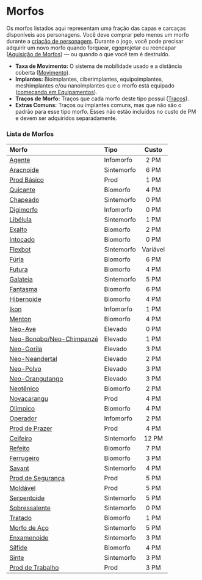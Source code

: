 # Morfos

Os morfos listados aqui representam uma fração das capas e carcaças disponíveis aos personagens. Você deve comprar pelo menos um morfo durante a [criação de personagem](01-character-stats.md). Durante o jogo, você pode precisar adquirir um novo morfo quando forquear, egoprojetar ou reencapar ([Aquisição de Morfos](../15/03-acquiring-morphs.md)) — ou quando o que você tem é destruído.

<!-- CLEANED div class="stat-list" -->

- **Taxa de Movimento:** O sistema de mobilidade usado e a distância coberta ([Movimento](../12/24-movement.md)).
- **Implantes:** Bioimplantes, ciberimplantes, equipoimplantes, meshimplantes e/ou nanoimplantes que o morfo está equipado ([começando em Equipamentos](../16/05-common-tech-and-ware.md)).
- **Traços de Morfo:** Traços que cada morfo deste tipo possui ([Traços](28-traits.md)).
- **Extras Comuns:** Traços ou implantes comuns, mas que não são o padrão para esse tipo morfo. Esses não estão incluídos no custo de PM e devem ser adquiridos separadamente.

<!-- CLEANED /div -->

<!-- CLEANED blockquote class="framed-table" -->

### Lista de Morfos

<!--sort-->

| Morfo                                                                                                     | Tipo       |   Custo    |
|:--------------------------------------------------------------------------------------------------------- |:---------- |:----------:|
| [Agente](26-infomorphs.md#agent)                                                                          | Infomorfo  | 2&nbsp;PM  |
| [Aracnoide](25-synthmorphs.md#arachnoid)                                                                  | Sintemorfo | 6&nbsp;PM  |
| [Prod Básico](23-pod-biomorphs.md#basic-pod)                                                              | Prod       | 1&nbsp;PM  |
| [Quicante](22-common-biomorphs.md#bouncer)                                                                | Biomorfo   | 4&nbsp;PM  |
| [Chapeado](25-synthmorphs.md#case)                                                                        | Sintemorfo | 0&nbsp;PM  |
| [Digimorfo](26-infomorphs.md#digimorph)                                                                   | Infomorfo  | 0&nbsp;PM  |
| [Libélula](25-synthmorphs.md#dragonfly)                                                                   | Sintemorfo | 1&nbsp;PM  |
| [Exalto](22-common-biomorphs.md#exalt)                                                                    | Biomorfo   | 2&nbsp;PM  |
| [Intocado](22-common-biomorphs.md#flat)                                                                   | Biomorfo   | 0&nbsp;PM  |
| [Flexbot](25-synthmorphs.md#flexbot)                                                                      | Sintemorfo |  Variável  |
| [Fúria](22-common-biomorphs.md#fury)                                                                      | Biomorfo   | 6&nbsp;PM  |
| [Futura](22-common-biomorphs.md#futura)                                                                   | Biomorfo   | 4&nbsp;PM  |
| [Galateia](25-synthmorphs.md#galatea)                                                                     | Sintemorfo | 5&nbsp;PM  |
| [Fantasma](22-common-biomorphs.md#ghost)                                                                  | Biomorfo   | 6&nbsp;PM  |
| [Hibernoide](22-common-biomorphs.md#hibernoid)                                                            | Biomorfo   | 4&nbsp;PM  |
| [Ikon](26-infomorphs.md#ikon)                                                                             | Infomorfo  | 1&nbsp;PM  |
| [Menton](22-common-biomorphs.md#menton)                                                                   | Biomorfo   | 4&nbsp;PM  |
| [Neo-Ave](24-uplift-biomorphs.md#neo-avian)                                                               | Elevado    | 0&nbsp;PM  |
| [Neo-Bonobo/<!-- CLEANED wbr -->Neo-Chimpanzé](24-uplift-biomorphs.md#neo-bonoboneo-chimpanzee) | Elevado    | 1&nbsp;PM  |
| [Neo-Gorila](24-uplift-biomorphs.md#neo-gorilla)                                                          | Elevado    | 3&nbsp;PM  |
| [Neo-Neandertal](24-uplift-biomorphs.md#neo-neanderthal)                                                  | Elevado    | 2&nbsp;PM  |
| [Neo-Polvo](24-uplift-biomorphs.md#neo-octopus)                                                           | Elevado    | 3&nbsp;PM  |
| [Neo-Orangutango](24-uplift-biomorphs.md#neo-orangutan)                                                   | Elevado    | 3&nbsp;PM  |
| [Neotênico](22-common-biomorphs.md#neotenic)                                                              | Biomorfo   | 2&nbsp;PM  |
| [Novacarangu](23-pod-biomorphs.md#novacrab)                                                               | Prod       | 4&nbsp;PM  |
| [Olímpico](22-common-biomorphs.md#olympian)                                                               | Biomorfo   | 4&nbsp;PM  |
| [Operador](26-infomorphs.md#operator)                                                                     | Infomorfo  | 2&nbsp;PM  |
| [Prod de Prazer](23-pod-biomorphs.md#pleasure-pod)                                                        | Prod       | 4&nbsp;PM  |
| [Ceifeiro](25-synthmorphs.md#reaper)                                                                      | Sintemorfo | 12&nbsp;PM |
| [Refeito](22-common-biomorphs.md#remade)                                                                  | Biomorfo   | 7&nbsp;PM  |
| [Ferrugeiro](22-common-biomorphs.md#ruster)                                                               | Biomorfo   | 3&nbsp;PM  |
| [Savant](25-synthmorphs.md#savant)                                                                        | Sintemorfo | 4&nbsp;PM  |
| [Prod de Segurança](23-pod-biomorphs.md#security-pod)                                                     | Prod       | 5&nbsp;PM  |
| [Moldável](23-pod-biomorphs.md#shaper)                                                                    | Prod       | 5&nbsp;PM  |
| [Serpentoide](25-synthmorphs.md#slitheroid)                                                               | Sintemorfo | 5&nbsp;PM  |
| [Sobressalente](25-synthmorphs.md#spare)                                                                  | Sintemorfo | 0&nbsp;PM  |
| [Tratado](22-common-biomorphs.md#splicer)                                                                 | Biomorfo   | 1&nbsp;PM  |
| [Morfo de Aço](25-synthmorphs.md#steel-morph)                                                             | Sintemorfo | 5&nbsp;PM  |
| [Enxamenoide](25-synthmorphs.md#swarmanoid)                                                               | Sintemorfo | 3&nbsp;PM  |
| [Sílfide](22-common-biomorphs.md#sylph)                                                                   | Biomorfo   | 4&nbsp;PM  |
| [Sinte](25-synthmorphs.md#synth)                                                                          | Sintemorfo | 3&nbsp;PM  |
| [Prod de Trabalho](23-pod-biomorphs.md#worker-pod)                                                        | Prod       | 3&nbsp;PM  |

<!-- CLEANED /blockquote -->

